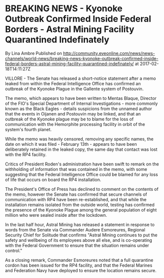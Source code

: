 # BREAKING NEWS - Kyonoke Outbreak Confirmed Inside Federal Borders - Astral Mining Facility Quarantined Indefinately 
By Lina Ambre
Published on http://community.eveonline.com/news/news-channels/world-news/breaking-news-kyonoke-outbreak-confirmed-inside-federal-borders-astral-mining-facility-quarantined-indefinately/ at 2017-02-18T14:11:27Z

VILLORE - The&nbsp;Senate has released a short-notice statement after a memo leaked from within the Federal Intelligence Office has confirmed an outbreak of the Kyonoke Plague in the Gallente system of Postouvin.

The memo, which appears to have been written to Mentas Blaque, Director of the FIO's Special Department of Internal Investigations -&nbsp;more commonly known as the Black Eagles -&nbsp;details suspicions from the unnamed&nbsp;author that the events in Oijanen and Postouvin may be linked, and that an outbreak of the Kyonoke plague may be to blame for the loss of communication with the Hemorphite processing facility in orbit of the system's fourth planet.

While the&nbsp;memo was heavily censored, removing any specific names, the date on which it was filed - February 13th - appears to have been deliberately retained in the leaked copy, the same day that contact was lost with the RP4 facility.

Critics of President Roden's administration have been swift to remark on the withholding of information that was contained in the memo, with some suggesting that the Federal Intelligence Office could be blamed for any loss of life that occurs on board the RP4 installation.

The President's Office of Press has declined to comment on the contents of the memo, however the Senate has confirmed that secure channels of communication with RP4 have been re-established, and that while the installation remains isolated from the outside world, testing has confirmed the presence of the Kyonoke Plague among the general population of eight million who were sealed inside after the lockdown.

In the last half hour, Astral Mining has released a statement in response to words from the Senate via&nbsp;Commander Audere Esmoreures, Regional Security Chief for Solitude that confirms "Astral Mining continues to put the safety and wellbeing of its employees above all else, and is co-operating with the Federal Government to ensure that the situation remains under control."

As a closing remark, Commander Esmoreures noted that a full quarantine cordon has been issued for the RP4 facility, and that the Federal Marines and Federation Navy have deployed to ensure the location remains secure.

